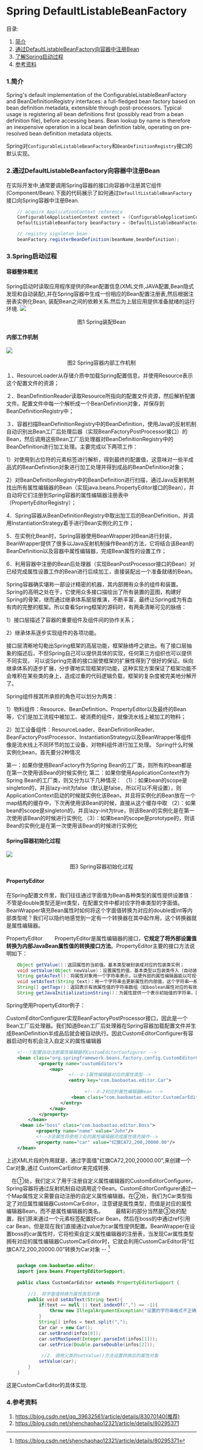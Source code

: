 # Spring DefaultListableBeanFactory

目录:

1. [简介][1]
2. [通过DefaultListableBeanFactory向容器中注册Bean][2]
3. [了解Spring启动过程][3] 
4. [参考资料][4]

### 1.简介

Spring's default implementation of the ConfigurableListableBeanFactory and BeanDefinitionRegistry interfaces: a full-fledged bean factory based on bean definition metadata, extensible through post-processors.
Typical usage is registering all bean definitions first (possibly read from a bean definition file), before accessing beans. Bean lookup by name is therefore an inexpensive operation in a local bean definition table, operating on pre-resolved bean definition metadata objects.

Spring对`ConfigurableListableBeanFactory`和`BeanDefinitionRegistry`接口的默认实现。

### 2.通过DefaultListableBeanfactory向容器中注册Bean

在实际开发中,通常要调用Spring容器的接口向容器中注册其它组件(Component/Bean).下面的代码展示了如何通过`DefaulltListableBeanFactory`接口向Spring容器中注册Bean.

```java
    // acquire ApplicationContext reference
    ConfigurableApplicationContext context = (ConfigurableApplicationContext) applicationContext;
    DefaultListableBeanFactory beanFactory = (DefaultListableBeanFactory)context.getBeanFactory();

    // registry signleton bean
    beanFactory.registerBeanDefinition(beanName,beanDefinition);
```

### 3.Spring启动过程

#### 容器整体概览

Spring启动时读取应用程序提供的Bean配置信息(XML文件,JAVA配置,Bean隐式发现和自动装配),并在Spring容器中生成一份相应的Bean配置注册表,然后根据注册表实例化Bean,
装配Bean之间的依赖关系.然后为上层应用提供准备就绪的运行环境.
![](1.png)
<center>图1 Spring装配Bean</center>


#### 内部工作机制

![](2.png)
<center>图2 Spring容器内部工作机制</center>

１、ResourceLoader从存储介质中加载Spring配置信息，并使用Resource表示这个配置文件的资源；

２、BeanDefinitionReader读取Resource所指向的配置文件资源，然后解析配置文件。配置文件中每一个解析成一个BeanDefinition对象，并保存到BeanDefinitionRegistry中；

３、容器扫描BeanDefinitionRegistry中的BeanDefinition，使用Java的反射机制自动识别出Bean工厂后处理后器（实现BeanFactoryPostProcessor接口）的Bean，然后调用这些Bean工厂后处理器对BeanDefinitionRegistry中的BeanDefinition进行加工处理。主要完成以下两项工作：

1）对使用到占位符的元素标签进行解析，得到最终的配置值，这意味对一些半成品式的BeanDefinition对象进行加工处理并得到成品的BeanDefinition对象；

2）对BeanDefinitionRegistry中的BeanDefinition进行扫描，通过Java反射机制找出所有属性编辑器的Bean（实现java.beans.PropertyEditor接口的Bean），并自动将它们注册到Spring容器的属性编辑器注册表中（PropertyEditorRegistry）；

4．Spring容器从BeanDefinitionRegistry中取出加工后的BeanDefinition，并调用InstantiationStrategy着手进行Bean实例化的工作；

5．在实例化Bean时，Spring容器使用BeanWrapper对Bean进行封装，BeanWrapper提供了很多以Java反射机制操作Bean的方法，它将结合该Bean的BeanDefinition以及容器中属性编辑器，完成Bean属性的设置工作；

6．利用容器中注册的Bean后处理器（实现BeanPostProcessor接口的Bean）对已经完成属性设置工作的Bean进行后续加工，直接装配出一个准备就绪的Bean。

Spring容器确实堪称一部设计精密的机器，其内部拥有众多的组件和装置。Spring的高明之处在于，它使用众多接口描绘出了所有装置的蓝图，构建好Spring的骨架，继而通过继承体系层层推演，不断丰富，最终让Spring成为有血有肉的完整的框架。所以查看Spring框架的源码时，有两条清晰可见的脉络：

1）接口层描述了容器的重要组件及组件间的协作关系；

2）继承体系逐步实现组件的各项功能。

接口层清晰地勾勒出Spring框架的高层功能，框架脉络呼之欲出。有了接口层抽象的描述后，不但Spring自己可以提供具体的实现，任何第三方组织也可以提供不同实现， 可以说Spring完善的接口层使框架的扩展性得到了很好的保证。纵向继承体系的逐步扩展，分步骤地实现框架的功能，这种实现方案保证了框架功能不会堆积在某些类的身上，造成过重的代码逻辑负载，框架的复杂度被完美地分解开了。

Spring组件按其所承担的角色可以划分为两类：

1）物料组件：Resource、BeanDefinition、PropertyEditor以及最终的Bean等，它们是加工流程中被加工、被消费的组件，就像流水线上被加工的物料；

2）加工设备组件：ResourceLoader、BeanDefinitionReader、BeanFactoryPostProcessor、InstantiationStrategy以及BeanWrapper等组件像是流水线上不同环节的加工设备，对物料组件进行加工处理。
Spring什么时候实例化bean，首先要分2种情况

第一：如果你使用BeanFactory作为Spring Bean的工厂类，则所有的bean都是在第一次使用该Bean的时候实例化
第二：如果你使用ApplicationContext作为Spring Bean的工厂类，则又分为以下几种情况：
（1）：如果bean的scope是singleton的，并且lazy-init为false（默认是false，所以可以不用设置），则ApplicationContext启动的时候就实例化该Bean，并且将实例化的Bean放在一个map结构的缓存中，下次再使用该Bean的时候，直接从这个缓存中取
（2）：如果bean的scope是singleton的，并且lazy-init为true，则该Bean的实例化是在第一次使用该Bean的时候进行实例化
（3）：如果bean的scope是prototype的，则该Bean的实例化是在第一次使用该Bean的时候进行实例化

#### Spring容器初始化过程
![](3.png)
<center>图3 Spring容器初始化过程</center>

#### PropertyEditor

在Spring配置文件里，我们往往通过字面值为Bean各种类型的属性提供设置值：不管是double类型还是int类型，在配置文件中都对应字符串类型的字面值。BeanWrapper填充Bean属性时如何将这个字面值转换为对应的double或int等内部类型呢？我们可以隐约地感觉到一定有一个转换器在其中起作用，这个转换器就是属性编辑器。

PropertyEditor
　　PropertyEditor是属性编辑器的接口，**它规定了将外部设置值转换为内部JavaBean属性值的转换接口方法**。PropertyEditor主要的接口方法说明如下：

```java
    Object getValue()：返回属性的当前值。基本类型被封装成对应的包装类实例；
    void setValue(Object newValue)：设置属性的值，基本类型以包装类传入（自动装箱）；
    String getAsText()：将属性对象用一个字符串表示，以便外部的属性编辑器能以可视化的方式显示。缺省返回null，表示该属性不能以字符串表示；
    void setAsText(String text)：用一个字符串去更新属性的内部值，这个字符串一般从外部属性编辑器传入；
    String[] getTags()：返回表示有效属性值的字符串数组（如boolean属性对应的有效Tag为true和false），以便属性编辑器能以下拉框的方式显示出来。缺省返回null，表示属性没有匹配的字符值有限集合；
    String getJavaInitializationString()：为属性提供一个表示初始值的字符串，属性编辑器以此值作为属性的默认值。
```

Spring使用PropertyEditor例子：

CustomEditorConfigurer实现BeanFactoryPostProcessor接口，因此是一个Bean工厂后处理器。我们知道Bean工厂后处理器在Spring容器加载配置文件并生成BeanDefinition半成品后就会被自动执行。因此CustomEditorConfigurer有容器启动时有机会注入自定义的属性编辑器

```xml
    <!--①配置自动注册属性编辑器的CustomEditorConfigurer -->    
    <bean class="org.springframework.beans.factory.config.CustomEditorConfigurer">    
            <property name="customEditors">    
                <map>    
                       <!--②-1属性编辑器对应的属性类型-->    
                       <entry key="com.baobaotao.editor.Car">     
        
                             <!--②-2对应的属性编辑器Bean -->    
                        <bean class="com.baobaotao.editor.CustomCarEditor" />    
                    </entry>    
                </map>    
            </property>    
        </bean>    
     <bean id="boss" class="com.baobaotao.editor.Boss">    
           <property name="name" value="John"/>     
           <!--③该属性将使用②处的属性编辑器完成属性填充操作-->    
           <property name="car" value="红旗CA72,200,20000.00"/>     
    </bean> 
```
上述XML片段的作用就是，通过字面值"红旗CA72,200,20000.00",来创建一个Car对象,通过
CustomCarEditor来完成转换.

　在①处，我们定义了用于注册自定义属性编辑器的CustomEditorConfigurer，Spring容器将通过反射机制自动调用这个Bean。CustomEditorConfigurer通过一个Map属性定义需要自动注册的自定义属性编辑器。在②处，我们为Car类型指定了对应属性编辑器CustomCarEditor，注意键是属性类型，而值是对应的属性编辑器Bean，而不是属性编辑器的类名。
　　最精彩的部分当然是③处的配置，我们原来通过一个<bean>元素标签配置好car Bean，然后在boss的<bean>中通过ref引用car Bean，但是现在我们直接通过value为car属性提供配置。BeanWrapper在设置boss的car属性时，它将检索自定义属性编辑器的注册表，当发现Car属性类型拥有对应的属性编辑器CustomCarEditor时，它就会利用CustomCarEditor将“红旗CA72,200,20000.00”转换为Car对象 -- [^引用自此篇文章]

```java

    package com.baobaotao.editor;    
    import java.beans.PropertyEditorSupport;    
        
    public class CustomCarEditor extends PropertyEditorSupport {    
        
        //1. 将字面值转换为属性类型对象    
        public void setAsText(String text){     
            if(text == null || text.indexOf(",") == -1){    
                throw new IllegalArgumentException("设置的字符串格式不正确");    
            }    
            String[] infos = text.split(",");    
            Car car = new Car();    
            car.setBrand(infos[0]);    
            car.setMaxSpeed(Integer.parseInt(infos[1]));    
            car.setPrice(Double.parseDouble(infos[2]));    
        
             //2. 调用父类的setValue()方法设置转换后的属性对象    
            setValue(car);     
        }    
    } 
```
这是CustomCarEditor的具体实现.


### 4.参考资料

1. https://blog.csdn.net/qq_39632561/article/details/83070140(推荐)
2. https://blog.csdn.net/shenchaohao12321/article/details/80295371


[1]: #1简介
[2]: #2通过defaultlistablebeanfactory向容器中注册bean
[3]: #3了解spring启动过程
[4]: #4参考资料



[^引用自此篇文章]: https://blog.csdn.net/shenchaohao12321/article/details/80295371
